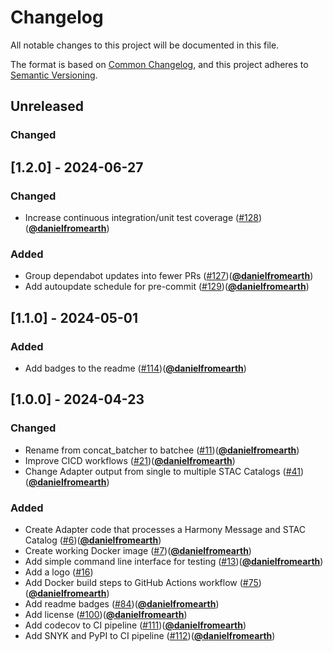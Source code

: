 # Changelog
All notable changes to this project will be documented in this file.

The format is based on [Common Changelog](https://common-changelog.org/),
and this project adheres to [Semantic Versioning](https://semver.org/spec/v2.0.0.html).

## Unreleased

### Changed

## [1.2.0] - 2024-06-27

### Changed

- Increase continuous integration/unit test coverage ([#128](https://github.com/nasa/batchee/issues/128))([**@danielfromearth**](https://github.com/danielfromearth))

### Added

- Group dependabot updates into fewer PRs ([#127](https://github.com/nasa/batchee/issues/127))([**@danielfromearth**](https://github.com/danielfromearth))
- Add autoupdate schedule for pre-commit ([#129](https://github.com/nasa/batchee/issues/129))([**@danielfromearth**](https://github.com/danielfromearth))

## [1.1.0] - 2024-05-01

### Added

- Add badges to the readme ([#114](https://github.com/nasa/batchee/issues/114))([**@danielfromearth**](https://github.com/danielfromearth))

## [1.0.0] - 2024-04-23

### Changed

- Rename from concat_batcher to batchee ([#11](https://github.com/nasa/batchee/issues/11))([**@danielfromearth**](https://github.com/danielfromearth))
- Improve CICD workflows ([#21](https://github.com/nasa/batchee/issues/21))([**@danielfromearth**](https://github.com/danielfromearth))
- Change Adapter output from single to multiple STAC Catalogs ([#41](https://github.com/nasa/batchee/issues/41))([**@danielfromearth**](https://github.com/danielfromearth))

### Added

- Create Adapter code that processes a Harmony Message and STAC Catalog ([#6](https://github.com/nasa/batchee/issues/6))([**@danielfromearth**](https://github.com/danielfromearth))
- Create working Docker image ([#7](https://github.com/nasa/batchee/issues/7))([**@danielfromearth**](https://github.com/danielfromearth))
- Add simple command line interface for testing ([#13](https://github.com/nasa/batchee/issues/13))([**@danielfromearth**](https://github.com/danielfromearth))
- Add a logo ([#16](https://github.com/nasa/batchee/issues/16))
- Add Docker build steps to GitHub Actions workflow ([#75](https://github.com/nasa/batchee/pull/75))([**@danielfromearth**](https://github.com/danielfromearth))
- Add readme badges ([#84](https://github.com/nasa/batchee/pull/84))([**@danielfromearth**](https://github.com/danielfromearth))
- Add license ([#100](https://github.com/nasa/batchee/pull/100))([**@danielfromearth**](https://github.com/danielfromearth))
- Add codecov to CI pipeline ([#111](https://github.com/nasa/batchee/pull/111))([**@danielfromearth**](https://github.com/danielfromearth))
- Add SNYK and PyPI to CI pipeline ([#112](https://github.com/nasa/batchee/pull/111))([**@danielfromearth**](https://github.com/danielfromearth))
